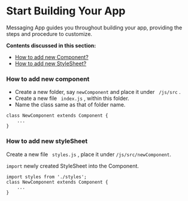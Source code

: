 # Start Building Your App

Messaging App guides you throughout building your app, providing the steps and procedure to customize.


**Contents discussed in this section:**
* [How to add new Component?](#new-component)
* [How to add new StyleSheet?](#new-styleSheet)

<a id="new-component"></a>
### How to add new component

* Create a new folder, say ``` newComponent ``` and place it under ``` /js/src``` .
* Create a new file ``` index.js``` , within this folder.
* Name the class same as that of folder name.

```
class NewComponent extends Component {
    ...
}
```

<a id="new-stylesheet"></a>
### How to add new styleSheet

Create a new file ``` styles.js``` , place it under ```/js/src/newComponent```.

```import``` newly created StyleSheet into the Component.
```
import styles from './styles';
class NewComponent extends Component {
    ...
}
```
